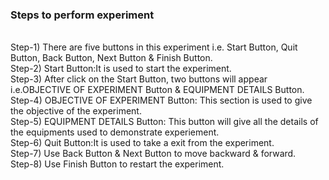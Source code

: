 ### Steps to perform experiment
<br>
Step-1) There are five buttons in this experiment i.e. Start Button, Quit Button, Back Button, Next Button & Finish Button.<br>
Step-2) Start Button:It is used to start the experiment.<br>
Step-3) After click on the Start Button, two buttons will appear i.e.OBJECTIVE OF EXPERIMENT Button & EQUIPMENT DETAILS Button.<br>
Step-4)	OBJECTIVE OF EXPERIMENT Button: This section is used to give the objective of the experiment.<br>
Step-5)	EQUIPMENT DETAILS Button: This button will give all the details of the equipments used to demonstrate experiement.<br>
Step-6) Quit Button:It is used to take a exit from the experiment.<br>
Step-7) Use Back Button & Next Button to move backward & forward.<br>
Step-8) Use Finish Button to restart the experiment.<br>
